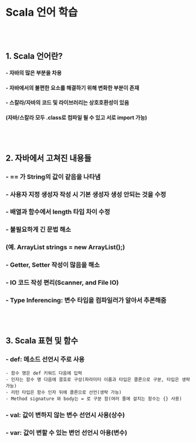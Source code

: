 
<h1> Scala 언어 학습 </h1>

<br><br>

<h2> 1. Scala 언어란? </h2>

#### - 자바의 많은 부분을 차용
#### - 자바에서의 불편한 요소를 해결하기 위해 변화한 부분이 존재
#### - 스칼라/자바의 코드 및 라이브러리는 상호호환성이 있음
####   (자바/스칼라 모두 .class로 컴파일 될 수 있고 서로 import 가능)


<br><br>

<h2> 2. 자바에서 고쳐진 내용들 </h2>

### - == 가 String의 값이 같음을 나타냄
### - 사용자 지정 생성자 작성 시 기본 생성자 생성 안되는 것을 수정
### - 배열과 함수에서 length 타입 차이 수정 
### - 불필요하게 긴 문법 해소
###   (예. ArrayList<String> strings = new ArrayList<String>();)
### - Getter, Setter 작성이 많음을 해소
### - IO 코드 작성 편리(Scanner, and File IO)
### - Type Inferencing: 변수 타입을 컴파일러가 알아서 추론해줌


<br><br>

<h2> 3. Scala 표현 및 함수 </h2>

### - def: 메소드 선언시 주로 사용
    - 함수 명은 def 키워드 다음에 입력
    - 인자는 함수 명 다음에 괄호로 구성(파라미터 이름과 타입은 콜론으로 구분, 타입은 생략 가능)
    - 리턴 타입은 함수 인자 뒤에 콜론으로 선언(생략 가능)
    - Method signature 와 body는 = 로 구분 함(여러 줄에 걸치는 함수는 {} 사용)
### - val: 값이 변하지 않는 변수 선언시 사용(상수)
### - var: 값이 변할 수 있는 변언 선언시 아용(변수)
